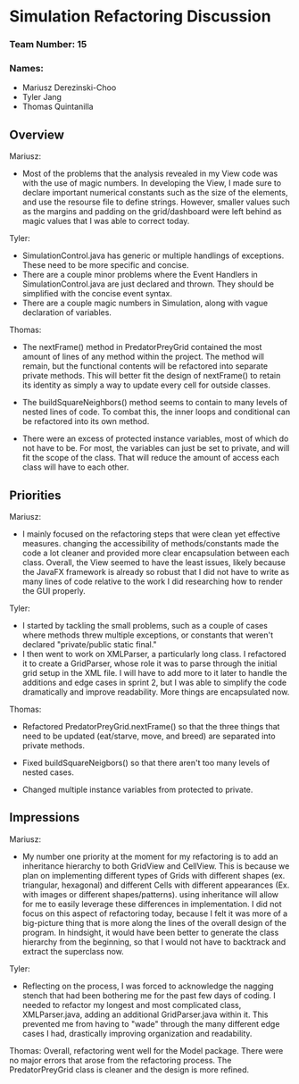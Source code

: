 # Simulation Refactoring Discussion
### Team Number: 15
### Names:
- Mariusz Derezinski-Choo
- Tyler Jang
- Thomas Quintanilla

## Overview
Mariusz: 
 - Most of the problems that the analysis revealed in my View code was with the use of magic numbers. In developing the View, I made sure to declare important numerical constants such as the size of the elements, and use the resourse file to define strings. However, smaller values such as the margins and padding on the grid/dashboard were left behind as magic values that I was able to correct today. 

Tyler:
 * SimulationControl.java has generic or multiple handlings of exceptions. These need to be more specific and concise.
 * There are a couple minor problems where the Event Handlers in SimulationControl.java are just declared and thrown. They should be simplified with the concise event syntax.
 * There are a couple magic numbers in Simulation, along with vague declaration of variables.

Thomas: 
- The nextFrame() method in PredatorPreyGrid contained the most amount of lines of any method within the project.
The method will remain, but the functional contents will be refactored into separate private methods.
This will better fit the design of nextFrame() to retain its identity as simply a way to update every cell for outside classes.

- The buildSquareNeighbors() method seems to contain to many levels of nested lines of code.
To combat this, the inner loops and conditional can be refactored into its own method.

- There were an excess of protected instance variables, most of which do not have to be.
For most, the variables can just be set to private, and will fit the scope of the class.
That will reduce the amount of access each class will have to each other.

## Priorities
Mariusz: 
 - I mainly focused on the refactoring steps that were clean yet effective measures. changing the accessibility of methods/constants made the code a lot cleaner and provided more clear encapsulation between each class. Overall, the View seemed to have the least issues, likely because the JavaFX framework is already so robust that I did not have to write as many lines of code relative to the work I did researching how to render the GUI properly.

Tyler: 
 - I started by tackling the small problems, such as a couple of cases where methods threw multiple exceptions, or constants that weren't declared "private/public static final."
 - I then went to work on XMLParser, a particularly long class. I refactored it to create a GridParser, whose role it was to parse through the initial grid setup in the XML file.
 I will have to add more to it later to handle the additions and edge cases in sprint 2, but I was able to simplify the code dramatically and improve readability. More things are encapsulated now.
 
Thomas: 
- Refactored PredatorPreyGrid.nextFrame() so that the three things that need to be updated (eat/starve, move, and breed) are separated into private methods.

- Fixed buildSquareNeigbors() so that there aren't too many levels of nested cases.

- Changed multiple instance variables from protected to private.

## Impressions
Mariusz: 
 - My number one priority at the moment for my refactoring is to add an inheritance hierarchy to both GridView and CellView. This is because we plan on implementing different types of Grids with different shapes (ex. triangular, hexagonal) and different Cells with different appearances (Ex. with images or different shapes/patterns). using inheritance will allow for me to easily leverage these differences in implementation. I did not focus on this aspect of refactoring today, because I felt it was more of a big-picture thing that is more along the lines of the overall design of the program. In hindsight, it would have been better to generate the class hierarchy from the beginning, so that I would not have to backtrack and extract the superclass now.

Tyler: 
 - Reflecting on the process, I was forced to acknowledge the nagging stench that had been bothering me for the past few days of coding. I needed to refactor my longest and most complicated class,
XMLParser.java, adding an additional GridParser.java within it. This prevented me from having to "wade" through the many different edge cases I had, drastically improving organization and readability.

Thomas: Overall, refactoring went well for the Model package. 
There were no major errors that arose from the refactoring process.
The PredatorPreyGrid class is cleaner and the design is more refined.

